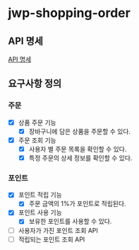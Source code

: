 # jwp-shopping-order

## API 명세

[API 명세](API.md)

## 요구사항 정의

### 주문

- [x] 상품 주문 기능
    - [x] 장바구니에 담은 상품을 주문할 수 있다.
- [x] 주문 조회 기능
    - [x] 사용자 별 주문 목록을 확인할 수 있다.
    - [x] 특정 주문의 상세 정보를 확인할 수 있다.

### 포인트

- [x] 포인트 적립 기능
    - [x] 주문 금액의 1%가 포인트로 적립된다.

- [x] 포인트 사용 기능
    - [x] 보유한 포인트를 사용할 수 있다.

- [ ] 사용자가 가진 포인트 조회 API
- [ ] 적립되는 포인트 조회 API
